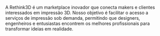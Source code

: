 A Rethink3D é um marketplace inovador que conecta makers e clientes interessados em impressão 3D. Nosso objetivo é facilitar o acesso a serviços de impressão sob demanda, permitindo que designers, engenheiros e entusiastas encontrem os melhores profissionais para transformar ideias em realidade.

